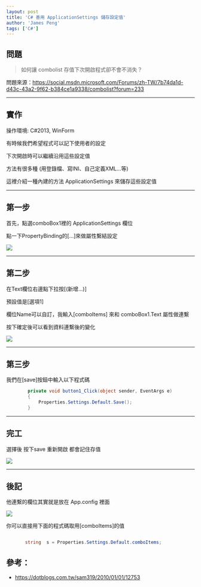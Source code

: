 ```yaml
---
layout: post
title: 'C# 善用 ApplicationSettings 儲存設定值'
author: 'James Peng'
tags: ['C#']
---
```




## 問題 ##

> 如何讓 combolist 存值下次開啟程式卻不會不消失？

問題來源：https://social.msdn.microsoft.com/Forums/zh-TW/7b74da1d-d43c-43a2-9f62-b384ce1a9338/combolist?forum=233

----------

## 實作 ##

操作環境: C#2013, WinForm

有時候我們希望程式可以記下使用者的設定 

下次開啟時可以繼續沿用這些設定值 

方法有很多種 (用登錄檔、寫INI、自己定義XML...等) 

這裡介紹一種內建的方法 ApplicationSettings 來儲存這些設定值


----------

## 第一步 ##

首先，點選comboBox1裡的 ApplicationSettings 欄位 

點一下PropertyBinding的[...]來做屬性繫結設定


![](http://i.imgur.com/HIgNt4h.png)



----------

## 第二步 ##

在Text欄位右邊點下拉按[(新增...)] 

預設值是[選項1] 

欄位Name可以自訂，我輸入[comboItems] 來和 comboBox1.Text 屬性做連繫 

按下確定後可以看到資料連繫後的變化

![](http://i.imgur.com/tGLEfcC.png)


----------

## 第三步 ##


我們在[save]按鈕中輸入以下程式碼

~~~csharp
        private void button1_Click(object sender, EventArgs e)
        {
            Properties.Settings.Default.Save();
        }
~~~


----------

## 完工 ##

選擇後 按下save 重新開啟 都會記住存值

![](http://i.imgur.com/rXIYVNf.png)



----------

## 後記 ##

他連繫的欄位其實就是放在 App.config 裡面

![](http://i.imgur.com/hSbHj2j.png)


你可以直接用下面的程式碼取用[comboItems]的值

~~~csharp

       string  s = Properties.Settings.Default.comboItems;

~~~

## 參考： ##

- https://dotblogs.com.tw/sam319/2010/01/01/12753